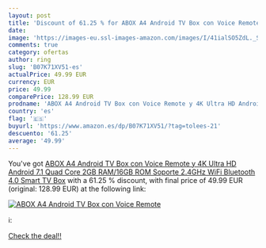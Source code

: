 ```yaml
---
layout: post
title: 'Discount of 61.25 % for ABOX A4 Android TV Box con Voice Remote '
date: 
image: 'https://images-eu.ssl-images-amazon.com/images/I/41ialSO5ZdL._SL200_.jpg'
comments: true
category: ofertas
author: ring
slug: 'B07K71XV51-es'
actualPrice: 49.99 EUR
currency: EUR
price: 49.99
comparePrice: 128.99 EUR
prodname: 'ABOX A4 Android TV Box con Voice Remote y 4K Ultra HD Android 7.1 Quad Core 2GB RAM/16GB ROM Soporte 2.4GHz WiFi Bluetooth 4.0 Smart TV Box'
country: 'es'
flag: '🇪🇸'
buyurl: 'https://www.amazon.es/dp/B07K71XV51/?tag=tolees-21'
descuento: '61.25'
average: '49.99'
---
```


You've got [ABOX A4 Android TV Box con Voice Remote y 4K Ultra HD Android 7.1 Quad Core 2GB RAM/16GB ROM Soporte 2.4GHz WiFi Bluetooth 4.0 Smart TV Box](https://www.amazon.es/dp/B07K71XV51/?tag=tolees-21) with a  61.25 % discount, with final price of 49.99 EUR (original: 128.99 EUR) at the following link:

[![ABOX A4 Android TV Box con Voice Remote ](https://images-eu.ssl-images-amazon.com/images/I/41ialSO5ZdL._SL200_.jpg)](https://www.amazon.es/dp/B07K71XV51/?tag=tolees-21)

ℹ️:


[Check the deal!!](https://www.amazon.es/dp/B07K71XV51/?tag=tolees-21)
